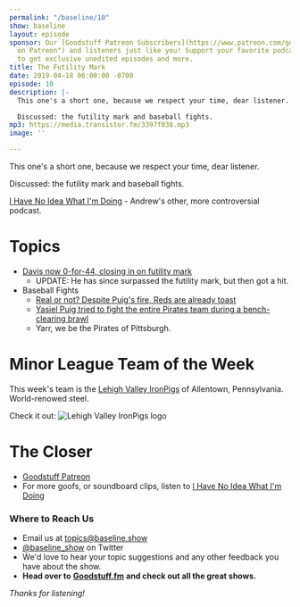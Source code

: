 ```yaml
---
permalink: "/baseline/10"
show: baseline
layout: episode
sponsor: Our [Goodstuff Patreon Subscribers](https://www.patreon.com/goodstuff "Goodstuff
  on Patreon") and listeners just like you! Support your favorite podcasts directly
  to get exclusive unedited episodes and more.
title: The Futility Mark
date: 2019-04-18 06:00:00 -0700
episode: 10
description: |-
  This one's a short one, because we respect your time, dear listener.

  Discussed: the futility mark and baseball fights.
mp3: https://media.transistor.fm/3397f038.mp3
image: ''

---
```

This one's a short one, because we respect your time, dear listener.

Discussed: the futility mark and baseball fights.

[I Have No Idea What I'm Doing](https://goodstuff.fm/noidea/) - Andrew's other, more controversial podcast.

# Topics
- [Davis now 0-for-44, closing in on futility mark](http://www.espn.com/mlb/story/_/id/26465739/davis-now-0-44-closing-futility-mark)
	- UPDATE: He has since surpassed the futility mark, but then got a hit.
- Baseball Fights
	- [Real or not? Despite Puig's fire, Reds are already toast](http://www.espn.com/mlb/story/_/id/26466044/real-not-puig-fire-reds-already-toast)
	- [Yasiel Puig tried to fight the entire Pirates team during a bench-clearing brawl](https://www.sbnation.com/lookit/2019/4/7/18299424/yasiel-puig-reds-pirates-brawl-video)
    - Yarr, we be the Pirates of Pittsburgh.

# Minor League Team of the Week

This week's team is the [Lehigh Valley IronPigs](https://en.wikipedia.org/wiki/Lehigh_Valley_IronPigs) of Allentown, Pennsylvania. World-renowed steel.

Check it out:
![Lehigh Valley IronPigs logo](https://upload.wikimedia.org/wikipedia/en/3/37/LehighValleyIronPigs.png)

# The Closer

* [Goodstuff Patreon](https://patreon.com/goodstuff)
* For more goofs, or soundboard clips, listen to [I Have No Idea What I'm Doing](https://goodstuff.fm/noidea/)

### **Where to Reach Us**

* Email us at [topics@baseline.show](mailto:topics@baseline.show)
* [@baseline_show](https://twitter.com/baseline_show) on Twitter
* We'd love to hear your topic suggestions and any other feedback you have about the show.
* **Head over to** [**Goodstuff.fm**](http://goodstuff.fm/) **and check out all the great shows.**

_Thanks for listening!_